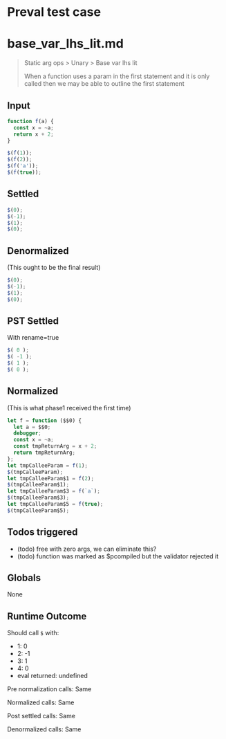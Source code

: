 # Preval test case

# base_var_lhs_lit.md

> Static arg ops > Unary > Base var lhs lit
>
> When a function uses a param in the first statement and it is only called then we may be able to outline the first statement

## Input

`````js filename=intro
function f(a) {
  const x = ~a;
  return x + 2;
}

$(f(1));
$(f(2));
$(f('a'));
$(f(true));
`````


## Settled


`````js filename=intro
$(0);
$(-1);
$(1);
$(0);
`````


## Denormalized
(This ought to be the final result)

`````js filename=intro
$(0);
$(-1);
$(1);
$(0);
`````


## PST Settled
With rename=true

`````js filename=intro
$( 0 );
$( -1 );
$( 1 );
$( 0 );
`````


## Normalized
(This is what phase1 received the first time)

`````js filename=intro
let f = function ($$0) {
  let a = $$0;
  debugger;
  const x = ~a;
  const tmpReturnArg = x + 2;
  return tmpReturnArg;
};
let tmpCalleeParam = f(1);
$(tmpCalleeParam);
let tmpCalleeParam$1 = f(2);
$(tmpCalleeParam$1);
let tmpCalleeParam$3 = f(`a`);
$(tmpCalleeParam$3);
let tmpCalleeParam$5 = f(true);
$(tmpCalleeParam$5);
`````


## Todos triggered


- (todo) free with zero args, we can eliminate this?
- (todo) function was marked as $pcompiled but the validator rejected it


## Globals


None


## Runtime Outcome


Should call `$` with:
 - 1: 0
 - 2: -1
 - 3: 1
 - 4: 0
 - eval returned: undefined

Pre normalization calls: Same

Normalized calls: Same

Post settled calls: Same

Denormalized calls: Same
